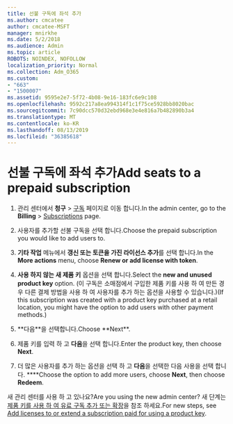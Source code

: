```yaml
---
title: 선불 구독에 좌석 추가
ms.author: cmcatee
author: cmcatee-MSFT
manager: mnirkhe
ms.date: 5/2/2018
ms.audience: Admin
ms.topic: article
ROBOTS: NOINDEX, NOFOLLOW
localization_priority: Normal
ms.collection: Adm_O365
ms.custom:
- "663"
- "1500007"
ms.assetid: 9595e2e7-5f72-4b08-9e16-183fc6e9c108
ms.openlocfilehash: 9592c217a8ea994314f1c1f75ce5928bb8020bac
ms.sourcegitcommit: 7c90dcc570d32ebd968e3e4e816a7b482890b3a4
ms.translationtype: MT
ms.contentlocale: ko-KR
ms.lasthandoff: 08/13/2019
ms.locfileid: "36385618"
---
```

# <a name="add-seats-to-a-prepaid-subscription"></a><span data-ttu-id="00be7-102">선불 구독에 좌석 추가</span><span class="sxs-lookup"><span data-stu-id="00be7-102">Add seats to a prepaid subscription</span></span>

1. <span data-ttu-id="00be7-103">관리 센터에서 **청구** \> [구독](https://go.microsoft.com/fwlink/p/?linkid=842054) 페이지로 이동 합니다.</span><span class="sxs-lookup"><span data-stu-id="00be7-103">In the admin center, go to the **Billing** \> [Subscriptions](https://go.microsoft.com/fwlink/p/?linkid=842054) page.</span></span>

2. <span data-ttu-id="00be7-104">사용자를 추가할 선불 구독을 선택 합니다.</span><span class="sxs-lookup"><span data-stu-id="00be7-104">Choose the prepaid subscription you would like to add users to.</span></span>

3. <span data-ttu-id="00be7-105">**기타 작업** 메뉴에서 **갱신 또는 토큰을 가진 라이선스 추가**를 선택 합니다.</span><span class="sxs-lookup"><span data-stu-id="00be7-105">In the **More actions** menu, choose **Renew or add license with token**.</span></span>

4. <span data-ttu-id="00be7-106">**사용 하지 않는 새 제품 키** 옵션을 선택 합니다.</span><span class="sxs-lookup"><span data-stu-id="00be7-106">Select the **new and unused product key** option.</span></span> <span data-ttu-id="00be7-107">(이 구독은 소매점에서 구입한 제품 키를 사용 하 여 만든 경우 다른 결제 방법을 사용 하 여 사용자를 추가 하는 옵션을 사용할 수 있습니다.)</span><span class="sxs-lookup"><span data-stu-id="00be7-107">(If this subscription was created with a product key purchased at a retail location, you might have the option to add users with other payment methods.)</span></span>

5. <span data-ttu-id="00be7-108">
            **다음**을 선택합니다.</span><span class="sxs-lookup"><span data-stu-id="00be7-108">Choose **Next**.</span></span>

6. <span data-ttu-id="00be7-109">제품 키를 입력 하 고 **다음**을 선택 합니다.</span><span class="sxs-lookup"><span data-stu-id="00be7-109">Enter the product key, then choose **Next**.</span></span>

7. <span data-ttu-id="00be7-110">더 많은 사용자를 추가 하는 옵션을 선택 하 고 **다음**을 선택한 다음 사용을 선택 합니다. \*\*\*\*</span><span class="sxs-lookup"><span data-stu-id="00be7-110">Choose the option to add more users, choose **Next**, then choose **Redeem**.</span></span>

<span data-ttu-id="00be7-111">새 관리 센터를 사용 하 고 있나요?</span><span class="sxs-lookup"><span data-stu-id="00be7-111">Are you using the new admin center?</span></span> <span data-ttu-id="00be7-112">새 단계는 [제품 키를 사용 하 여 유료 구독 추가 또는 확장](https://docs.microsoft.com/en-us/office365/admin/misc/add-licenses-using-product-key)을 참조 하세요.</span><span class="sxs-lookup"><span data-stu-id="00be7-112">For new steps, see [Add licenses to or extend a subscription paid for using a product key](https://docs.microsoft.com/en-us/office365/admin/misc/add-licenses-using-product-key).</span></span>